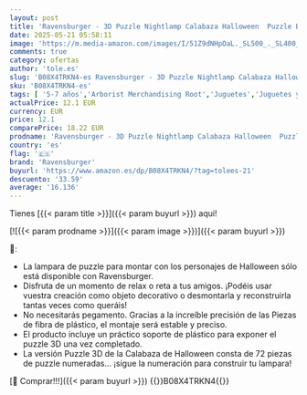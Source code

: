 ```yaml
---
layout: post
title: 'Ravensburger - 3D Puzzle Nightlamp Calabaza Halloween  Puzzle Ball con Luces  72 Piezas  6+ Años'
date: 2025-05-21 05:58:11
image: 'https://m.media-amazon.com/images/I/51Z9dNHpOaL._SL500_._SL400_.jpg'
comments: true
category: ofertas
author: 'tole.es'
slug: 'B08X4TRKN4-es Ravensburger - 3D Puzzle Nightlamp Calabaza Halloween...'
sku: 'B08X4TRKN4-es'
tags: [ '5-7 años','Arborist Merchandising Root','Juguetes','Juguetes y juegos','Puzzles 3D','Puzzles y rompecabezas','Self Service','Special Features Stores','b6d17eda-2c26-45ed-a098-453a9f96e839_0','b6d17eda-2c26-45ed-a098-453a9f96e839_7701','halloween','ravensburger','🇪🇸', ]
actualPrice: 12.1 EUR
currency: EUR
price: 12.1
comparePrice: 18.22 EUR
prodname: 'Ravensburger - 3D Puzzle Nightlamp Calabaza Halloween  Puzzle Ball con Luces  72 Piezas  6+ Años'
country: 'es'
flag: '🇪🇸'
brand: 'Ravensburger'
buyurl: 'https://www.amazon.es/dp/B08X4TRKN4/?tag=tolees-21'
descuento: '33.59'
average: '16.136'
---
```


Tienes [{{< param title >}}]({{< param buyurl >}}) aqui!

[![{{< param prodname >}}]({{< param image >}})]({{< param buyurl >}})

🔎:

- La lampara de puzzle para montar con los personajes de Halloween sólo está disponible con Ravensburger.
- Disfruta de un momento de relax o reta a tus amigos. ¡Podéis usar vuestra creación como objeto decorativo o desmontarla y reconstruirla tantas veces como queráis!
- No necesitarás pegamento. Gracias a la increíble precisión de las Piezas de fibra de plástico, el montaje será estable y preciso.
- El producto incluye un práctico soporte de plástico para exponer el puzzle 3D una vez completado.
- La versión Puzzle 3D de la Calabaza de Halloween consta de 72 piezas de puzzle numeradas... ¡sigue la numeración para construir tu lampara!

[🛒 Comprar!!!]({{< param buyurl >}})
{{<world>}}B08X4TRKN4{{</world>}}
